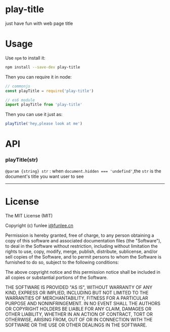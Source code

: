 play-title
===========
just have fun with web page title

# Usage
Use `npm` to install it:

```bash
npm install --save-dev play-title
```
Then you can require it in node:
```javascript
// commonjs
const playTitle = require('play-title')

// es6 module
import playTitle from 'play-title'
```
Then you can use it just as:
```javascript
playTitle('hey,please look at me')
```
# API

### playTitle(str)

`@param {string} str` : when `document.hidden === 'undefind'`,the `str` is the document's title you want user to see

----------
# License

The MIT License (MIT)

Copyright (c) funlee <i@funlee.cn>

Permission is hereby granted, free of charge, to any person obtaining a copy
of this software and associated documentation files (the "Software"), to deal
in the Software without restriction, including without limitation the rights
to use, copy, modify, merge, publish, distribute, sublicense, and/or sell
copies of the Software, and to permit persons to whom the Software is
furnished to do so, subject to the following conditions:

The above copyright notice and this permission notice shall be included in
all copies or substantial portions of the Software.

THE SOFTWARE IS PROVIDED "AS IS", WITHOUT WARRANTY OF ANY KIND, EXPRESS OR
IMPLIED, INCLUDING BUT NOT LIMITED TO THE WARRANTIES OF MERCHANTABILITY,
FITNESS FOR A PARTICULAR PURPOSE AND NONINFRINGEMENT. IN NO EVENT SHALL THE
AUTHORS OR COPYRIGHT HOLDERS BE LIABLE FOR ANY CLAIM, DAMAGES OR OTHER
LIABILITY, WHETHER IN AN ACTION OF CONTRACT, TORT OR OTHERWISE, ARISING FROM,
OUT OF OR IN CONNECTION WITH THE SOFTWARE OR THE USE OR OTHER DEALINGS IN
THE SOFTWARE.
